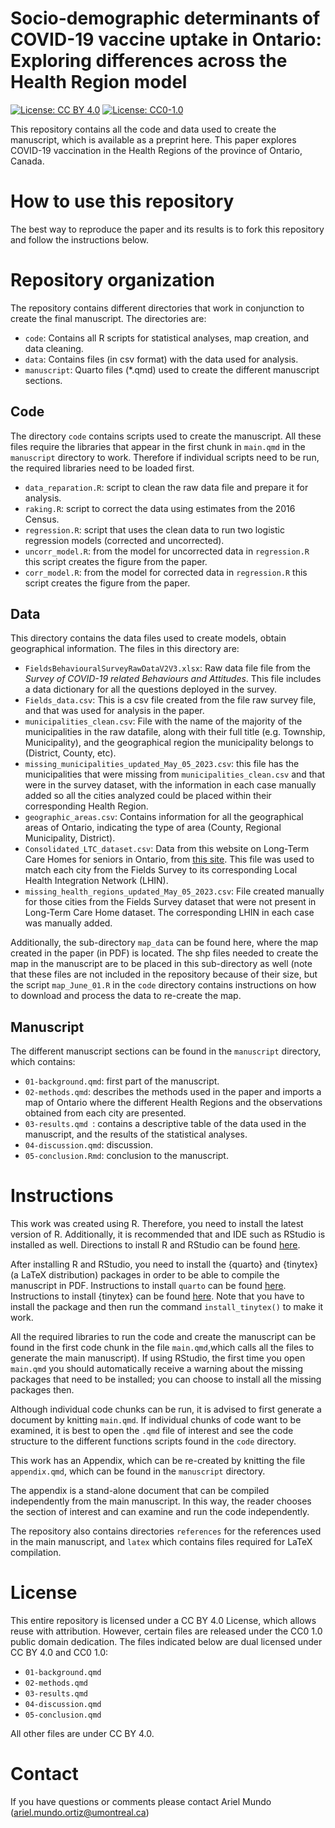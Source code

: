 Socio-demographic determinants of COVID-19 vaccine uptake in Ontario: Exploring differences across the Health Region model
====================================================================================================================================

[![License: CC BY 4.0](https://img.shields.io/badge/License%20All-CC%20BY%204.0-lightgrey)](https://creativecommons.org/licenses/by/4.0/) [![License: CC0-1.0](https://img.shields.io/badge/License%20Parts-CC0%201.0-lightgrey)](http://creativecommons.org/publicdomain/zero/1.0/)



This repository contains all the code and data used to create the manuscript, which is available as a preprint here. This paper explores COVID-19 vaccination in the Health Regions of the province of Ontario, Canada.

# How to use this repository

The best way to reproduce the paper and its results is to fork this repository and follow the instructions below.

# Repository organization

The repository contains different directories that work in conjunction to create the final manuscript. The directories are:

- `code`: Contains all R scripts for statistical analyses, map creation, and data cleaning.
- `data`: Contains files (in csv format) with the data used for analysis.
- `manuscript`: Quarto files (*.qmd) used to create the different manuscript sections.

## Code

The directory `code` contains scripts used to create the manuscript. All these files require the libraries that appear in the first chunk in `main.qmd` in the `manuscript` directory to work. Therefore if individual scripts need to be run, the required libraries need to be loaded first.

- `data_reparation.R`: script to clean the raw data file and prepare it for analysis.
- `raking.R`: script to correct the data using estimates from the 2016 Census.
- `regression.R`: script that uses the clean data to run two logistic regression models (corrected and uncorrected).
- `uncorr_model.R`: from the model for uncorrected data in `regression.R` this script creates the figure from the paper.
- `corr_model.R`: from the model for corrected data in `regression.R` this script creates the figure from the paper.

## Data

This directory contains the data files used to create models, obtain geographical information. The files in this directory are:

- `FieldsBehaviouralSurveyRawDataV2V3.xlsx`: Raw data file file from the _Survey of COVID-19 related Behaviours and Attitudes_. This file includes a data dictionary for all the questions deployed in the survey.
- `Fields_data.csv`: This is a csv file created from the file raw survey file, and that was used for analysis in the paper.
- `municipalities_clean.csv`: File with the name of the majority of the municipalities in the raw datafile, along with their full title (e.g. Township, Municipality), and the geographical region the municipality belongs to (District, County, etc).
- `missing_municipalities_updated_May_05_2023.csv`: this file has the municipalities that were missing from `municipalities_clean.csv` and that were in the survey dataset,  with the information in each case manually added so all the cities analyzed could be placed within their corresponding Health Region.
- `geographic_areas.csv`: Contains information for all the geographical areas of Ontario, indicating the type of area (County, Regional Municipality, District).
- `Consolidated_LTC_dataset.csv`: Data from this website on Long-Term Care Homes for seniors in Ontario, from [this site](https://paulallen.ca/consolidated-dataset-of-ltc-homes-in-ontario/). This file was used to match each city from the Fields Survey to its corresponding Local Health Integration Network (LHIN).
- `missing_health_regions_updated_May_05_2023.csv`: File created manually for those cities from the Fields Survey dataset that were not present in Long-Term Care Home dataset. The corresponding LHIN in each case was manually added.

Additionally, the sub-directory `map_data` can be found here, where the map created in the paper (in PDF) is located. The shp files needed to create the map in the manuscript are to be placed in this sub-directory as well (note that these files are not included in the repository because of their size, but the script `map_June_01.R` in the `code` directory contains instructions on how to download and process the data to re-create the map.

## Manuscript
The different manuscript sections can be found in the `manuscript` directory, which contains:

- `01-background.qmd`: first part of the manuscript.
- `02-methods.qmd`: describes the methods used in the paper and imports a map of Ontario where the different Health Regions and the observations obtained from each city are presented.
- `03-results.qmd `:  contains a descriptive table of the data used in the manuscript, and the results of the statistical analyses. 
- `04-discussion.qmd`: discussion.
- `05-conclusion.Rmd`: conclusion to the manuscript.


# Instructions

This work was created using R. Therefore, you need to install the latest version of R. Additionally, it is recommended that and IDE such as RStudio is installed as well. Directions to install R and RStudio can be found [here](https://rstudio-education.github.io/hopr/starting.html). <br>

After installing R and RStudio, you need to install the {quarto} and {tinytex} (a LaTeX distribution) packages in order to be able to compile the manuscript in PDF. Instructions to install `quarto` can be found [here](https://quarto.org/docs/get-started/).<br>
Instructions to install {tinytex} can be found [here](https://yihui.org/tinytex/). Note that you have to install the package and then run the command `install_tinytex()` to make it work.

All the required libraries to run the code and create the manuscript can be found in the first code chunk in the file `main.qmd`,which calls all the files to generate the main manuscript). If using RStudio, the first time you open `main.qmd` you should automatically receive a warning about the missing packages that need to be installed; you can choose to install all the missing packages then.

Although individual code chunks can be run, it is advised to first generate a document by knitting `main.qmd`. If individual chunks of code want to be examined, it is best to open the `.qmd` file of interest and see the code structure to the different functions scripts found in the `code` directory.


This work has an Appendix, which can be re-created by knitting the file `appendix.qmd`, which can be found in the `manuscript` directory. 

The appendix is a stand-alone document that can be compiled independently from the main manuscript. In this way, the reader chooses the section of interest and can examine and run the code independently.



The repository also contains directories `references` for the references used in the main manuscript, and `latex` which contains files required for LaTeX compilation.

# License

This entire repository is licensed under a CC BY 4.0 License, which allows reuse with attribution. However, certain files are released under the CC0 1.0 public domain dedication. The files indicated below are dual licensed under CC BY 4.0 and CC0 1.0:

- `01-background.qmd`
- `02-methods.qmd`
- `03-results.qmd`
- `04-discussion.qmd`
- `05-conclusion.qmd`

All other files are under CC BY 4.0.

# Contact

If you have questions or comments please contact Ariel Mundo (ariel.mundo.ortiz@umontreal.ca)
